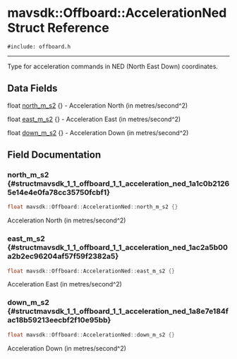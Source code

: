 # mavsdk::Offboard::AccelerationNed Struct Reference
`#include: offboard.h`

----


Type for acceleration commands in NED (North East Down) coordinates. 


## Data Fields


float [north_m_s2](#structmavsdk_1_1_offboard_1_1_acceleration_ned_1a1c0b21265e14e4e0fa78cc35750fcbf1) {} - Acceleration North (in metres/second^2)

float [east_m_s2](#structmavsdk_1_1_offboard_1_1_acceleration_ned_1ac2a5b00a2b2ec96204af57f59f2382a5) {} - Acceleration East (in metres/second^2)

float [down_m_s2](#structmavsdk_1_1_offboard_1_1_acceleration_ned_1a8e7e184fac18b59213eecbf2f10e95bb) {} - Acceleration Down (in metres/second^2)


## Field Documentation


### north_m_s2 {#structmavsdk_1_1_offboard_1_1_acceleration_ned_1a1c0b21265e14e4e0fa78cc35750fcbf1}

```cpp
float mavsdk::Offboard::AccelerationNed::north_m_s2 {}
```


Acceleration North (in metres/second^2)


### east_m_s2 {#structmavsdk_1_1_offboard_1_1_acceleration_ned_1ac2a5b00a2b2ec96204af57f59f2382a5}

```cpp
float mavsdk::Offboard::AccelerationNed::east_m_s2 {}
```


Acceleration East (in metres/second^2)


### down_m_s2 {#structmavsdk_1_1_offboard_1_1_acceleration_ned_1a8e7e184fac18b59213eecbf2f10e95bb}

```cpp
float mavsdk::Offboard::AccelerationNed::down_m_s2 {}
```


Acceleration Down (in metres/second^2)

